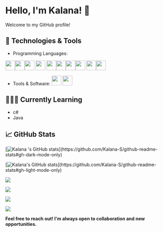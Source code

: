 # Hello, I'm Kalana! 👋

Welcome to my GitHub profile!

## 🔧 Technologies & Tools

- Programming Languages:

<img src="https://user-images.githubusercontent.com/25181517/192158954-f88b5814-d510-4564-b285-dff7d6400dad.png" width="30px" height="30px"><img src="https://user-images.githubusercontent.com/25181517/183898674-75a4a1b1-f960-4ea9-abcb-637170a00a75.png" width="30px" height="30px"><img src="https://user-images.githubusercontent.com/25181517/192106070-46255bcf-65e6-4c6b-a296-bf8d0d8fb2a7.png" width="30px" height="30px"> <img src="https://user-images.githubusercontent.com/25181517/192106073-90fffafe-3562-4ff9-a37e-c77a2da0ff58.png" width="30px" height="30px"> <img src="https://user-images.githubusercontent.com/25181517/117201156-9a724800-adec-11eb-9a9d-3cd0f67da4bc.png" width="30px" height="30px"><img src="https://user-images.githubusercontent.com/25181517/121405384-444d7300-c95d-11eb-959f-913020d3bf90.png" width="30px" height="30px"><img src="https://user-images.githubusercontent.com/25181517/183896128-ec99105a-ec1a-4d85-b08b-1aa1620b2046.png" width="30px" height="30px"><img src="https://github.com/marwin1991/profile-technology-icons/assets/136815194/82df4543-236b-4e45-9604-5434e3faab17" width="30px" height="30px"> <img src="https://github.com/marwin1991/profile-technology-icons/assets/19180175/3b371807-db7c-45b4-8720-c0cfc901680a" width="30px" height="30px"><img src="https://user-images.githubusercontent.com/25181517/192108891-d86b6220-e232-423a-bf5f-90903e6887c3.png" width="30px" height="30px">

- Tools & Software: <img src="https://user-images.githubusercontent.com/25181517/192108891-d86b6220-e232-423a-bf5f-90903e6887c3.png" width="30px" height="30px"> <img src="https://user-images.githubusercontent.com/25181517/192108895-20dc3343-43e3-4a54-a90e-13a4abbc57b9.png" width="30px" height="30px">


## 🤵🏼‍♂ Currently Learning

- c#
- Java

## 📈 GitHub Stats
[![Kalana 's GitHub stats](https://github-readme-stats.vercel.app/api?username=Kalana-S&show_icons=true&rank_icon=percentile&theme=github_dark&text_bold=true&show=(reviews,discussions_started,discussions_answered,prs_merged,prs_merged_percentage)&border_radius=8)](https://github.com/Kalana-S/github-readme-stats#gh-dark-mode-only)

[![Kalana's GitHub stats](https://github-readme-stats.vercel.app/api?username=Kalana-S&show_icons=true&theme=github_light&rank_icon=percentile&text_bold=true&show=(reviews,discussions_started,discussions_answered,prs_merged,prs_merged_percentage)&border_radius=8)](https://github.com/Kalana-S/github-readme-stats#gh-light-mode-only)

[![](https://github-readme-streak-stats.herokuapp.com/?user=Kalana-S&theme=github_dark&hide_border=false)](https://github.com/Kalana-S/github-readme-stats#gh-dark-mode-only)

[![](https://github-readme-streak-stats.herokuapp.com/?user=Kalana-S&theme=github_light&hide_border=false)](https://github.com/Kalana-S/github-readme-stats#gh-light-mode-only)

[![](https://github-readme-stats.vercel.app/api/top-langs/?username=Kalana-S&theme=github_dark&hide_border=false&include_all_commits=true&count_private=true&layout=compact)](https://github.com/Kalana-S/github-readme-stats#gh-dark-mode-only)

[![](https://github-readme-stats.vercel.app/api/top-langs/?username=Kalana-S&theme=github_light&hide_border=false&include_all_commits=true&count_private=true&layout=compact)](https://github.com/Kalana-S/github-readme-stats#gh-light-mode-only)

**Feel free to reach out! I'm always open to collaboration and new opportunities.**
